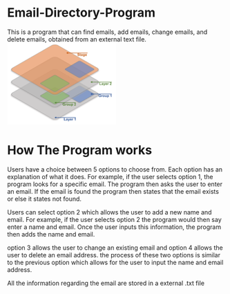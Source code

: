 # Email-Directory-Program
This is a program that can find emails, add emails, change emails, and delete emails, obtained from an external text file.    
<img src="https://github.com/WSU-4110/Levin/blob/52dfbff064b2c0ad9cacb5b9feb723055853b035/public/Konva%20Visual%20Demo.png" width="50%">
# How The Program works
Users have a choice between 5 options to choose from. Each option has an explanation of what it does. For example, if the user selects option 1, the program looks for a specific email. The program then asks the user to enter an email. If the email is found the program then states that the email exists or else it states not found. 

Users can select option 2 which allows the user to add a new name and email. For example, if the user selects option 2 the program would then say enter a name and email. Once the user inputs this information, the program then adds the name and email. 

option 3 allows the user to change an existing email and option 4 allows the user to delete an email address. the process of these two options is similar to the previous option which allows for the user to input the name and email address. 

All the information regarding the email are stored in a external .txt file
